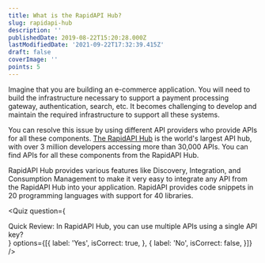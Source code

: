 ```yaml
---
title: What is the RapidAPI Hub?
slug: rapidapi-hub
description: ''
publishedDate: 2019-08-22T15:20:28.000Z
lastModifiedDate: '2021-09-22T17:32:39.415Z'
draft: false
coverImage: ''
points: 5
---
```


Imagine that you are building an e-commerce application. You will need to build the infrastructure necessary to support a payment processing gateway, authentication, search, etc. It becomes challenging to develop and maintain the required infrastructure to support all these systems.

You can resolve this issue by using different API providers who provide APIs for all these components. [The RapidAPI Hub](https://rapidapi.com/hub) is the world's largest API hub, with over 3 million developers accessing more than 30,000 APIs. You can find APIs for all these components from the RapidAPI Hub.

RapidAPI Hub provides various features like Discovery, Integration, and Consumption Management to make it very easy to integrate any API from the RapidAPI Hub into your application. RapidAPI provides code snippets in 20 programming languages with support for 40 libraries.

<Quiz
  question={
    <div><span tw="font-semibold">Quick Review:</span> In RapidAPI Hub, you can use multiple APIs using a single API key?</div>
  }
  options={[{
    label: 'Yes',
    isCorrect: true,
  }, {
    label: 'No',
    isCorrect: false,
  }]}
/>
